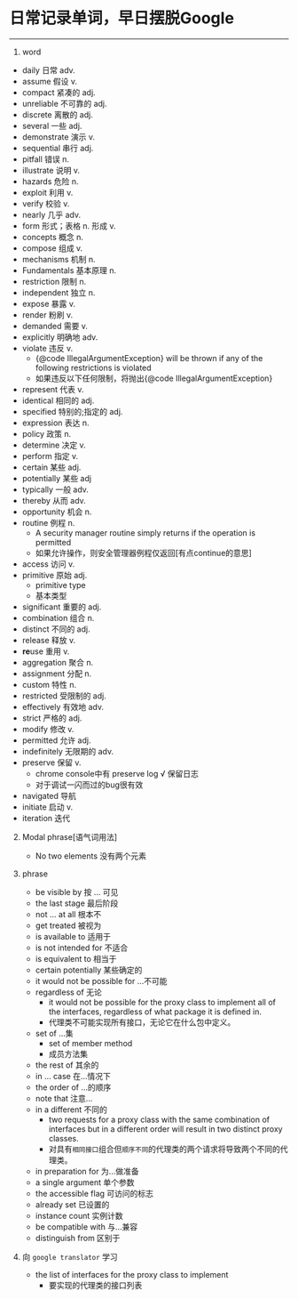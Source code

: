 # 日常记录单词，早日摆脱Google #

----------
1. word	

  - daily 日常 adv.
  - assume 假设 v. 
  - compact 紧凑的 adj.
  - unreliable 不可靠的 adj.
  - discrete 离散的 adj.
  - several 一些 adj.
  - demonstrate 演示 v.
  - sequential 串行 adj.
  - pitfall 错误 n.
  - illustrate 说明 v.
  - hazards 危险 n.
  - exploit 利用 v.
  - verify 校验 v.
  - nearly 几乎 adv.
  - form 形式；表格 n. 形成 v.
  - concepts 概念 n.
  - compose  组成 v.
  - mechanisms  机制 n.
  - Fundamentals  基本原理 n.
  - restriction 限制 n.
  - independent 独立 n.
  - expose 暴露 v.
  - render 粉刷 v.
  - demanded 需要 v.
  - explicitly 明确地 adv.
  - violate 违反 v.
  	- {@code IllegalArgumentException} will be thrown if any of the following restrictions is violated 
  	- 如果违反以下任何限制，将抛出{@code IllegalArgumentException}
  - represent 代表 v.
  - identical 相同的 adj.
  - specified 特别的;指定的 adj.
  - expression 表达 n.
  - policy 政策 n.
  - determine 决定 v.
  - perform 指定 v.
  - certain 某些 adj.
  - potentially 某些 adj
  - typically 一般 adv.
  - thereby 从而 adv.
  - opportunity 机会 n.
  - routine 例程 n.
  	- A security manager routine simply returns if the operation is permitted
  	- 如果允许操作，则安全管理器例程仅返回[有点continue的意思]
  - access 访问 v. 
  - primitive 原始 adj.
  	- primitive type
  	- 基本类型
  - significant 重要的 adj.
  - combination 组合 n.
  - distinct 不同的 adj.
  - release 释放 v.
  - **re**use 重用 v.
  - aggregation 聚合 n.
  - assignment 分配 n.
  - custom 特性 n.
  - restricted 受限制的 adj.
  - effectively 有效地 adv.
  - strict 严格的 adj.
  - modify 修改 v.
  - permitted 允许 adj.
  - indefinitely 无限期的 adv.
  - preserve 保留 v.
  	- chrome console中有 preserve log √ 保留日志
  	- 对于调试一闪而过的bug很有效
  - navigated 导航
  - initiate 	启动 v.
  - iteration 迭代

2. Modal phrase[语气词用法]
	- No two elements 没有两个元素
	
3. phrase
	- be visible by 按 ... 可见
	- the last stage 最后阶段
	- not ... at all 根本不
	- get treated 被视为
	- is available to 适用于
	- is not intended for 不适合
	- is equivalent to 相当于
	- certain potentially 某些确定的
	- it would not be possible for ...不可能
	- regardless of 无论
		- it would not be possible for the proxy class to implement all of the interfaces, regardless of what package it is defined in.
		- 代理类不可能实现所有接口，无论它在什么包中定义。
	- set of ...集
		- set of member method  
		- 成员方法集
	- the rest of 其余的 
	- in ... case 在...情况下
	- the order of ...的顺序
	- note that 注意...
	- in a different 不同的
		- two requests for a proxy class with the same combination of interfaces but in a different order will result in two distinct proxy classes.
		- 对具有`相同接口`组合但`顺序不同`的代理类的两个请求将导致两个不同的代理类。
	- in preparation for 为...做准备
	- a single argument 单个参数
	- the accessible flag 可访问的标志
	- already set 已设置的
	- instance count 实例计数
	- be compatible with 与...兼容
	- distinguish from 区别于

4. 向 `google translator` 学习
	- the list of interfaces for the proxy class to implement
		- 要实现的代理类的接口列表
	